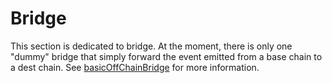 # Bridge

This section is dedicated to bridge. At the moment, there is only one "dummy" bridge that simply forward the event emitted from a base chain to a dest chain. See [basicOffChainBridge](./basicOffChainBridge/README.md) for more information.